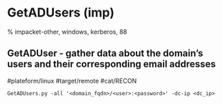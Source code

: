 # GetADUsers (imp)

% impacket-other, windows, kerberos, 88

## GetADUser - gather data about the domain’s users and their corresponding email addresses
#plateform/linux #target/remote  #cat/RECON 
```
GetADUsers.py -all '<domain_fqdn>/<user>:<password>' -dc-ip <dc_ip>
```
